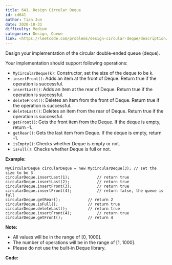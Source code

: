 ```yaml
---
title: 641. Design Circular Deque
id: id641
author: Tian Jun
date: 2020-10-31
difficulty: Medium
categories: Design, Queue
link: <https://leetcode.com/problems/design-circular-deque/description/>
---
```


Design your implementation of the circular double-ended queue (deque).

Your implementation should support following operations:

  * `MyCircularDeque(k)`: Constructor, set the size of the deque to be k.
  * `insertFront()`: Adds an item at the front of Deque. Return true if the operation is successful.
  * `insertLast()`: Adds an item at the rear of Deque. Return true if the operation is successful.
  * `deleteFront()`: Deletes an item from the front of Deque. Return true if the operation is successful.
  * `deleteLast()`: Deletes an item from the rear of Deque. Return true if the operation is successful.
  * `getFront()`: Gets the front item from the Deque. If the deque is empty, return -1.
  * `getRear()`: Gets the last item from Deque. If the deque is empty, return -1.
  * `isEmpty()`: Checks whether Deque is empty or not. 
  * `isFull()`: Checks whether Deque is full or not.



**Example:**
            MyCircularDeque circularDeque = new MycircularDeque(3); // set the size to be 3    circularDeque.insertLast(1);			// return true    circularDeque.insertLast(2);			// return true    circularDeque.insertFront(3);			// return true    circularDeque.insertFront(4);			// return false, the queue is full    circularDeque.getRear();  			// return 2    circularDeque.isFull();				// return true    circularDeque.deleteLast();			// return true    circularDeque.insertFront(4);			// return true    circularDeque.getFront();			// return 4    



**Note:**

  * All values will be in the range of [0, 1000].
  * The number of operations will be in the range of [1, 1000].
  * Please do not use the built-in Deque library.


**Code:**
